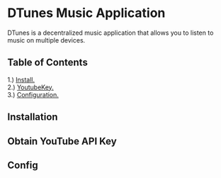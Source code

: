 # DTunes Music Application
DTunes is a decentralized music application that allows you to listen to music on multiple devices. 
## Table of Contents

1.) [Install. ](#install)  
2.) [YoutubeKey. ](#youtubekey)  
3.) [Configuration. ](#config)     

<a name="install"></a> 
<a name="youtubekey"></a> 
<a name="config"></a> 

## Installation
## Obtain YouTube API Key
## Config
